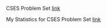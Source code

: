 CSES Problem Set [link](https://cses.fi/problemset/list/)

My Statistics for CSES Problem Set [link](https://cses.fi/problemset/user/8464/)
